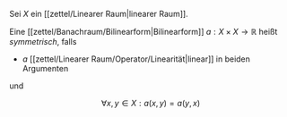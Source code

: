 Sei $X$ ein [[zettel/Linearer Raum|linearer Raum]].

Eine [[zettel/Banachraum/Bilinearform|Bilinearform]] $a : X \times X \to \mathbb{R}$ heißt *symmetrisch*, falls
- $a$ [[zettel/Linearer Raum/Operator/Linearität|linear]] in beiden Argumenten

und

$$
	\forall x, y \in X : a(x, y) = a(y, x)
$$